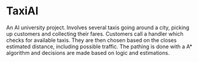 # TaxiAI

An AI university project. Involves several taxis going around a city, picking up customers and collecting their fares. Customers call a handler which checks for available taxis. They are then chosen based on the closes estimated distance, including possible traffic.
The pathing is done with a A* algorithm and decisions are made based on logic and estimations. 
